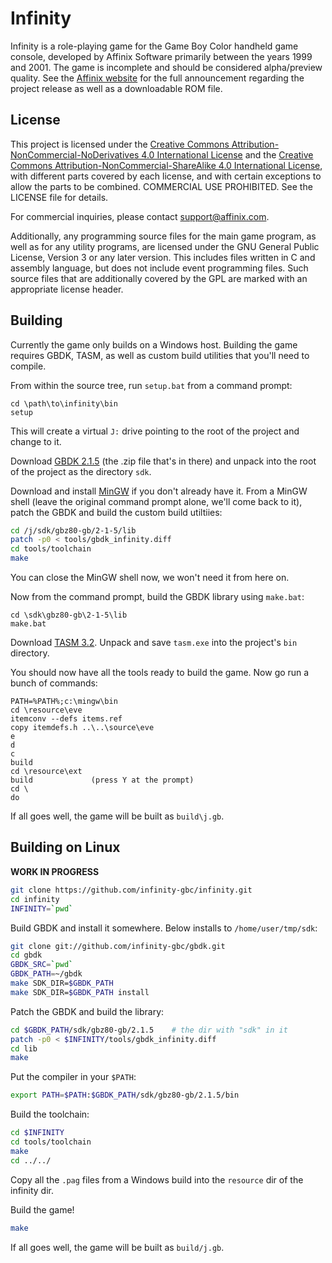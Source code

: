 # Infinity

Infinity is a role-playing game for the Game Boy Color handheld game console, developed by Affinix Software primarily between the years 1999 and 2001. The game is incomplete and should be considered alpha/preview quality. See the [Affinix website](http://affinix.com) for the full announcement regarding the project release as well as a downloadable ROM file.

## License

This project is licensed under the [Creative Commons Attribution-NonCommercial-NoDerivatives 4.0 International License](https://creativecommons.org/licenses/by-nc-nd/4.0/) and the [Creative Commons Attribution-NonCommercial-ShareAlike 4.0 International License](https://creativecommons.org/licenses/by-nc-sa/4.0/), with different parts covered by each license, and with certain exceptions to allow the parts to be combined. COMMERCIAL USE PROHIBITED. See the LICENSE file for details.

For commercial inquiries, please contact support@affinix.com.

Additionally, any programming source files for the main game program, as well as for any utility programs, are licensed under the GNU General Public License, Version 3 or any later version. This includes files written in C and assembly language, but does not include event programming files. Such source files that are additionally covered by the GPL are marked with an appropriate license header.

## Building

Currently the game only builds on a Windows host. Building the game requires GBDK, TASM, as well as custom build utilities that you'll need to compile.

From within the source tree, run `setup.bat` from a command prompt:

```
cd \path\to\infinity\bin
setup
```

This will create a virtual `J:` drive pointing to the root of the project and change to it.

Download [GBDK 2.1.5](https://sourceforge.net/projects/gbdk/files/gbdk/2.1.5/) (the .zip file that's in there) and unpack into the root of the project as the directory `sdk`.

Download and install [MinGW](http://www.mingw.org/wiki/Getting_Started) if you don't already have it. From a MinGW shell (leave the original command prompt alone, we'll come back to it), patch the GBDK and build the custom build utiltiies:

```sh
cd /j/sdk/gbz80-gb/2-1-5/lib
patch -p0 < tools/gbdk_infinity.diff
cd tools/toolchain
make
```

You can close the MinGW shell now, we won't need it from here on.

Now from the command prompt, build the GBDK library using `make.bat`:

```
cd \sdk\gbz80-gb\2-1-5\lib
make.bat
```

Download [TASM 3.2](http://www.ticalc.org/archives/files/fileinfo/250/25051.html). Unpack and save `tasm.exe` into the project's `bin` directory.

You should now have all the tools ready to build the game. Now go run a bunch of commands:

```
PATH=%PATH%;c:\mingw\bin
cd \resource\eve
itemconv --defs items.ref
copy itemdefs.h ..\..\source\eve
e
d
c
build
cd \resource\ext
build             (press Y at the prompt)
cd \
do
```

If all goes well, the game will be built as `build\j.gb`.

## Building on Linux

**WORK IN PROGRESS**

```sh
git clone https://github.com/infinity-gbc/infinity.git
cd infinity
INFINITY=`pwd`
```

Build GBDK and install it somewhere. Below installs to `/home/user/tmp/sdk`:

```sh
git clone git://github.com/infinity-gbc/gbdk.git
cd gbdk
GBDK_SRC=`pwd`
GBDK_PATH=~/gbdk
make SDK_DIR=$GBDK_PATH
make SDK_DIR=$GBDK_PATH install
```

Patch the GBDK and build the library:

```sh
cd $GBDK_PATH/sdk/gbz80-gb/2.1.5    # the dir with "sdk" in it
patch -p0 < $INFINITY/tools/gbdk_infinity.diff
cd lib
make
```

Put the compiler in your `$PATH`:

```sh
export PATH=$PATH:$GBDK_PATH/sdk/gbz80-gb/2.1.5/bin
```

Build the toolchain:

```sh
cd $INFINITY
cd tools/toolchain
make
cd ../../
```

Copy all the `.pag` files from a Windows build into the `resource` dir of the infinity dir.

Build the game!

```sh
make
```

If all goes well, the game will be built as `build/j.gb`.
